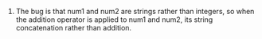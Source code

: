 1. The bug is that num1 and num2 are strings rather than integers, so when the addition operator is applied to num1 and num2, its string concatenation rather than addition.